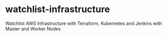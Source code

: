 # watchlist-infrastructure
Watchlist AWS Infrastructure with Terraform, Kubernetes and Jenkins with Master and Worker Nodes
